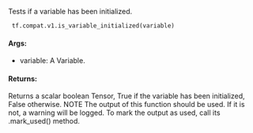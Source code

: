 Tests if a variable has been initialized.

```
 tf.compat.v1.is_variable_initialized(variable)
```
#### Args:
- variable: A Variable.
#### Returns:
Returns a scalar boolean Tensor, True if the variable has been initialized, False otherwise.
NOTE The output of this function should be used. If it is not, a warning will be logged. To mark the output as used, call its .mark_used() method.
